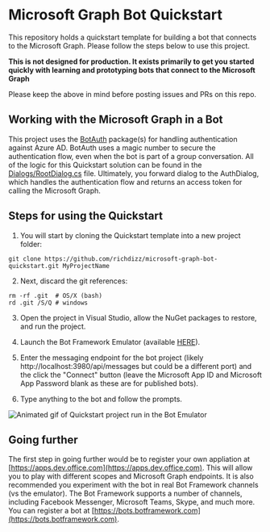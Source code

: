 # Microsoft Graph Bot Quickstart
This repository holds a quickstart template for building a bot that connects to the Microsoft Graph. Please follow the steps below to use this project.

**This is not designed for production. It exists primarily to get you started quickly with learning and prototyping bots that connect to the Microsoft Graph**

Please keep the above in mind before posting issues and PRs on this repo.

## Working with the Microsoft Graph in a Bot
This project uses the [BotAuth](https://github.com/richdizz/BotAuth) package(s) for handling authentication against Azure AD. BotAuth uses a magic number to secure the authentication flow, even when the bot is part of a group conversation. All of the logic for this Quickstart solution can be found in the [Dialogs/RootDialog.cs](https://github.com/richdizz/microsoft-graph-bot-quickstart/blob/master/MsftGraphBotQuickStart/Dialogs/RootDialog.cs) file. Ultimately, you forward dialog to the AuthDialog, which handles the authentication flow and returns an access token for calling the Microsoft Graph.

## Steps for using the Quickstart
1. You will start by cloning the Quickstart template into a new project folder:

```
git clone https://github.com/richdizz/microsoft-graph-bot-quickstart.git MyProjectName
```

2. Next, discard the git references:

```
rm -rf .git  # OS/X (bash)
rd .git /S/Q # windows
```

3. Open the project in Visual Studio, allow the NuGet packages to restore, and run the project.

4. Launch the Bot Framework Emulator (available [HERE](https://docs.botframework.com/en-us/tools/bot-framework-emulator/)).

5. Enter the messaging endpoint for the bot project (likely http://localhost:3980/api/messages but could be a different port) and the click the "Connect" button (leave the Microsoft App ID and Microsoft App Password blank as these are for published bots).

6. Type anything to the bot and follow the prompts.

![Animated gif of Quickstart project run in the Bot Emulator](https://github.com/richdizz/microsoft-graph-bot-quickstart/blob/master/Images/MsftGraphBotQuickStart.gif?raw=true)

## Going further
The first step in going further would be to register your own appliation at [https://apps.dev.office.com](https://apps.dev.office.com). This will allow you to play with different scopes and Microsoft Graph endpoints. It is also recommended you experiment with the bot in real Bot Framework channels (vs the emulator). The Bot Framework supports a number of channels, including Facebook Messenger, Microsoft Teams, Skype, and much more. You can register a bot at [https://bots.botframework.com](https://bots.botframework.com).
